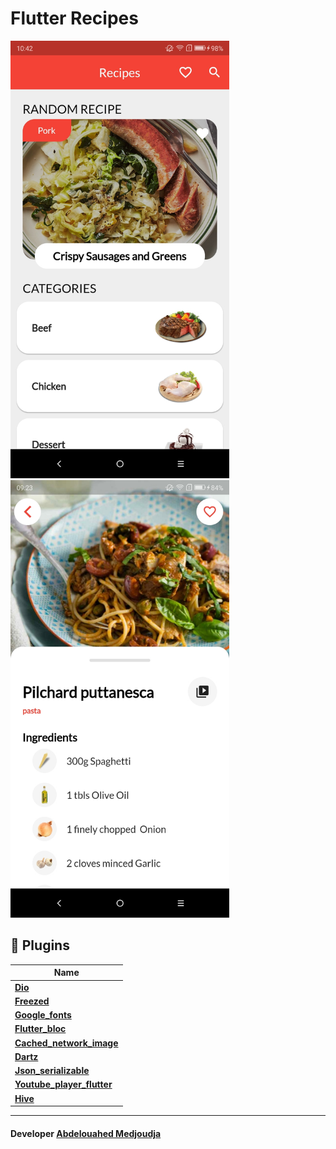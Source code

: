 # Flutter Recipes

<kbd><img src="https://github.com/GeekAbdelouahed/Flutter-Recipes/blob/master/screenshot/0.jpg" width="350"></kbd>
<kbd><img src="https://github.com/GeekAbdelouahed/Flutter-Recipes/blob/master/screenshot/1.jpg" width="350"></kbd>

## 🔌 Plugins
| Name |
|------|
|[**Dio**](https://pub.dev/packages/dio)
|[**Freezed**](https://pub.dev/packages/freezed)
|[**Google_fonts**](https://pub.dev/packages/google_fonts)
|[**Flutter_bloc**](https://pub.dev/packages/flutter_bloc)
|[**Cached_network_image**](https://pub.dev/packages/cached_network_image)
|[**Dartz**](https://pub.dev/packages/dartz)
|[**Json_serializable**](https://pub.dev/packages/json_serializable)
|[**Youtube_player_flutter**](https://pub.dev/packages/youtube_player_flutter)
|[**Hive**](https://pub.dev/packages/hive)

---

 #### Developer [Abdelouahed Medjoudja](https://www.facebook.com/AbdelouahedMedjoudja)

